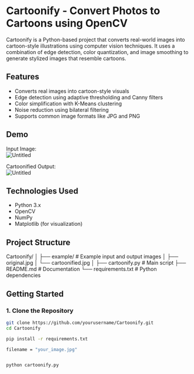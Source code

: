 # Cartoonify - Convert Photos to Cartoons using OpenCV

Cartoonify is a Python-based project that converts real-world images into cartoon-style illustrations using computer vision techniques. It uses a combination of edge detection, color quantization, and image smoothing to generate stylized images that resemble cartoons.

## Features

- Converts real images into cartoon-style visuals
- Edge detection using adaptive thresholding and Canny filters
- Color simplification with K-Means clustering
- Noise reduction using bilateral filtering
- Supports common image formats like JPG and PNG

## Demo

Input Image:  
![Untitled](https://github.com/user-attachments/assets/8b903079-649c-4f08-bd98-06cf8ae2abdc)


Cartoonified Output:  
![Untitled](https://github.com/user-attachments/assets/ed1870f3-357e-4a50-92b9-8a5371a48579)


## Technologies Used

- Python 3.x
- OpenCV
- NumPy
- Matplotlib (for visualization)

## Project Structure

Cartoonify/
│
├── example/ # Example input and output images
│ ├── original.jpg
│ └── cartoonified.jpg
│
├── cartoonify.py # Main script
├── README.md # Documentation
└── requirements.txt # Python dependencies

## Getting Started

### 1. Clone the Repository

```bash
git clone https://github.com/yourusername/Cartoonify.git
cd Cartoonify
```
```bash
pip install -r requirements.txt
```
```bash
filename = "your_image.jpg"
```
```bash

python cartoonify.py
```
